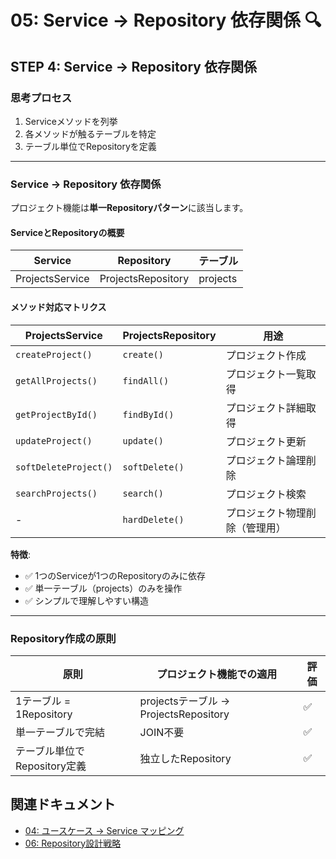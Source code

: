# 05: Service → Repository 依存関係 🔍

## STEP 4: Service → Repository 依存関係

### 思考プロセス

1. Serviceメソッドを列挙
2. 各メソッドが触るテーブルを特定
3. テーブル単位でRepositoryを定義

---

### Service → Repository 依存関係

プロジェクト機能は**単一Repositoryパターン**に該当します。

#### ServiceとRepositoryの概要

| Service | Repository | テーブル |
|---------|-----------|---------|
| ProjectsService | ProjectsRepository | projects |

#### メソッド対応マトリクス

| ProjectsService        | ProjectsRepository | 用途              |
| ---------------------- | ------------------ | ----------------- |
| `createProject()`      | `create()`         | プロジェクト作成       |
| `getAllProjects()`     | `findAll()`        | プロジェクト一覧取得     |
| `getProjectById()`     | `findById()`       | プロジェクト詳細取得     |
| `updateProject()`      | `update()`         | プロジェクト更新       |
| `softDeleteProject()`  | `softDelete()`     | プロジェクト論理削除     |
| `searchProjects()`     | `search()`         | プロジェクト検索       |
| -                      | `hardDelete()`     | プロジェクト物理削除（管理用） |

**特徴**:
- ✅ 1つのServiceが1つのRepositoryのみに依存
- ✅ 単一テーブル（projects）のみを操作
- ✅ シンプルで理解しやすい構造

---

### Repository作成の原則

| 原則 | プロジェクト機能での適用 | 評価 |
|------|---------------------|------|
| 1テーブル = 1Repository | projectsテーブル → ProjectsRepository | ✅ |
| 単一テーブルで完結 | JOIN不要 | ✅ |
| テーブル単位でRepository定義 | 独立したRepository | ✅ |

## 関連ドキュメント

- [04: ユースケース → Service マッピング](./04_ユースケース_Service_マッピング.md)
- [06: Repository設計戦略](./06_Repository設計戦略.md)

